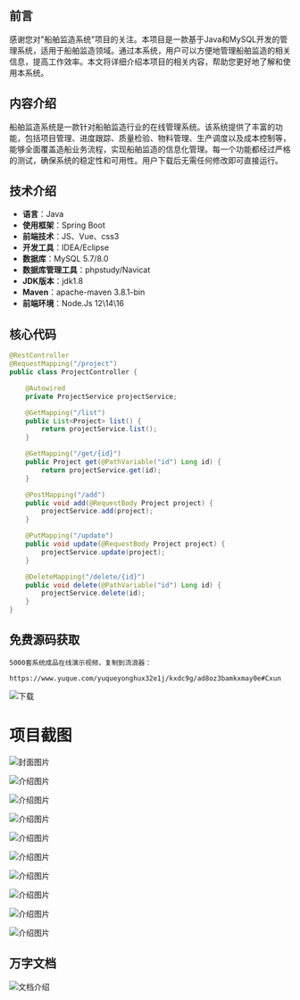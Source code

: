 ## 前言

感谢您对"船舶监造系统"项目的关注。本项目是一款基于Java和MySQL开发的管理系统，适用于船舶监造领域。通过本系统，用户可以方便地管理船舶监造的相关信息，提高工作效率。本文将详细介绍本项目的相关内容，帮助您更好地了解和使用本系统。

## 内容介绍

船舶监造系统是一款针对船舶监造行业的在线管理系统。该系统提供了丰富的功能，包括项目管理、进度跟踪、质量检验、物料管理、生产调度以及成本控制等，能够全面覆盖造船业务流程，实现船舶监造的信息化管理。每一个功能都经过严格的测试，确保系统的稳定性和可用性。用户下载后无需任何修改即可直接运行。

## 技术介绍

- **语言**：Java
- **使用框架**：Spring Boot
- **前端技术**：JS、Vue、css3
- **开发工具**：IDEA/Eclipse
- **数据库**：MySQL 5.7/8.0
- **数据库管理工具**：phpstudy/Navicat
- **JDK版本**：jdk1.8
- **Maven**：apache-maven 3.8.1-bin
- **前端环境**：Node.Js 12\14\16

## 核心代码

```java
@RestController
@RequestMapping("/project")
public class ProjectController {

    @Autowired
    private ProjectService projectService;

    @GetMapping("/list")
    public List<Project> list() {
        return projectService.list();
    }

    @GetMapping("/get/{id}")
    public Project get(@PathVariable("id") Long id) {
        return projectService.get(id);
    }

    @PostMapping("/add")
    public void add(@RequestBody Project project) {
        projectService.add(project);
    }

    @PutMapping("/update")
    public void update(@RequestBody Project project) {
        projectService.update(project);
    }

    @DeleteMapping("/delete/{id}")
    public void delete(@PathVariable("id") Long id) {
        projectService.delete(id);
    }
}
```

## 免费源码获取

```
5000套系统成品在线演示视频，复制到流浪器： 
```
```
https://www.yuque.com/yuqueyonghux32e1j/kxdc9g/ad8oz3bamkxmay0e#Cxun
```
![下载](https://img12.360buyimg.com/ddimg/jfs/t1/339687/11/1349/28408/68ad865fF412d7877/adaa650483a100f2.jpg)

# 项目截图

![封面图片](https://img11.360buyimg.com/ddimg/jfs/t1/308857/23/26469/141847/689e0ff1F0b599f8d/738a3453c9ce6208.jpg)

![介绍图片](https://img10.360buyimg.com/ddimg/jfs/t1/312859/5/26341/84205/689e0fd0F9007ccb2/5da43205cad859c1.jpg)

![介绍图片](https://img10.360buyimg.com/ddimg/jfs/t1/313301/5/26282/86014/689e0fd0Fbd5fd701/7d745860b4fd442e.jpg)

![介绍图片](https://img10.360buyimg.com/ddimg/jfs/t1/291537/4/22012/38124/689e0fd1F8342f6b8/c99dd9ea7a016308.jpg)

![介绍图片](https://img10.360buyimg.com/ddimg/jfs/t1/317276/13/24923/84625/689e0fd2F8e974f16/baebe71e3e4369fe.jpg)

![介绍图片](https://img13.360buyimg.com/ddimg/jfs/t1/308588/17/26526/42376/689e0fd2Fac44b6cc/868f75a69be34fe0.jpg)

![介绍图片](https://img10.360buyimg.com/ddimg/jfs/t1/317438/22/25236/53549/689e0fd3F034b844e/72fb988193902872.jpg)

![介绍图片](https://img14.360buyimg.com/ddimg/jfs/t1/317032/29/25675/50839/689e0fd4F9c215b0b/16171acef5ca6ae0.jpg)

![介绍图片](https://img13.360buyimg.com/ddimg/jfs/t1/313080/33/26532/40550/689e0fd4F5ae1a235/91b6b72d794f4035.jpg)

![介绍图片](https://img11.360buyimg.com/ddimg/jfs/t1/309991/16/26545/41478/689e0fd5Fedcdad54/d130ee7f7cbfce30.jpg)


## 万字文档
![文档介绍](https://img14.360buyimg.com/ddimg/jfs/t1/338393/1/3576/156947/68b1ad0cF74dc525c/ff9cd6c574295685.jpg)
